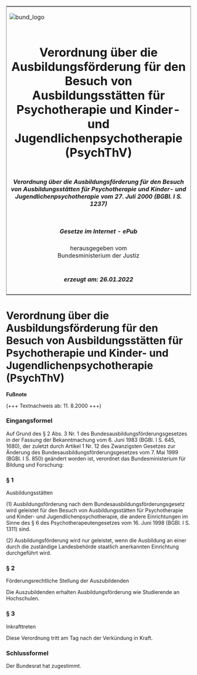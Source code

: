 <span id="DECKBLATT.html"></span>

<table border="0" frame="border" width="100%">

<tr valign="top">

<td align="left">

![bund\_logo](BfJ_2021_Web_de_de.gif)

</td>

<td align="right">

 

</td>

</tr>

<tr align="center" valign="middle">

<td colspan="2">

# Verordnung über die Ausbildungsförderung für den Besuch von Ausbildungsstätten für Psychotherapie und Kinder- und Jugendlichenpsychotherapie (PsychThV)

</td>

</tr>

<tr align="center" valign="middle">

<td colspan="2">

##### Verordnung über die Ausbildungsförderung für den Besuch von Ausbildungsstätten für Psychotherapie und Kinder- und Jugendlichenpsychotherapie vom 27. Juli 2000 (BGBl. I S. 1237)

</td>

</tr>

<tr align="center" valign="middle">

<td colspan="2">

  
  

##### Gesetze im Internet - ePub  
  
herausgegeben vom  
Bundesministerium der Justiz

</td>

</tr>

<tr align="center" valign="bottom">

<td colspan="2">

  
  

##### erzeugt am: 26.01.2022

</td>

</tr>

</table>

<span id="BJNR123700000.html"></span>

# Verordnung über die Ausbildungsförderung für den Besuch von Ausbildungsstätten für Psychotherapie und Kinder- und Jugendlichenpsychotherapie (PsychThV)

<div>

  
**Fußnote**

<div class="jnhtml">

<div>

<div class="jurAbsatz">

(+++ Textnachweis ab: 11. 8.2000 +++)

</div>

</div>

</div>

</div>

<span id="BJNR123700000BJNE000100310.html"></span>

### Eingangsformel  

<div>

<div class="jnhtml">

<div>

<div class="jurAbsatz">

Auf Grund des § 2 Abs. 3 Nr. 1 des Bundesausbildungsförderungsgesetzes
in der Fassung der Bekanntmachung vom 6. Juni 1983 (BGBl. I S. 645,
1680), der zuletzt durch Artikel 1 Nr. 12 des Zwanzigsten Gesetzes zur
Änderung des Bundesausbildungsförderungsgesetzes vom 7. Mai 1999 (BGBl.
I S. 850) geändert worden ist, verordnet das Bundesministerium für
Bildung und Forschung:

</div>

</div>

</div>

</div>

<span id="BJNR123700000BJNE000200310.html"></span>

### § 1  
Ausbildungsstätten

<div>

<div class="jnhtml">

<div>

<div class="jurAbsatz">

(1) Ausbildungsförderung nach dem Bundesausbildungsförderungsgesetz wird
geleistet für den Besuch von Ausbildungsstätten für Psychotherapie und
Kinder- und Jugendlichenpsychotherapie, die andere Einrichtungen im
Sinne des § 6 des Psychotherapeutengesetzes vom 16. Juni 1998 (BGBl. I
S. 1311) sind.

</div>

<div class="jurAbsatz">

(2) Ausbildungsförderung wird nur geleistet, wenn die Ausbildung an
einer durch die zuständige Landesbehörde staatlich anerkannten
Einrichtung durchgeführt wird.

</div>

</div>

</div>

</div>

<span id="BJNR123700000BJNE000300310.html"></span>

### § 2  
Förderungsrechtliche Stellung der Auszubildenden

<div>

<div class="jnhtml">

<div>

<div class="jurAbsatz">

Die Auszubildenden erhalten Ausbildungsförderung wie Studierende an
Hochschulen.

</div>

</div>

</div>

</div>

<span id="BJNR123700000BJNE000400310.html"></span>

### § 3  
Inkrafttreten

<div>

<div class="jnhtml">

<div>

<div class="jurAbsatz">

Diese Verordnung tritt am Tag nach der Verkündung in Kraft.

</div>

</div>

</div>

</div>

<span id="BJNR123700000BJNE000500310.html"></span>

### Schlussformel  

<div>

<div class="jnhtml">

<div>

<div class="jurAbsatz">

Der Bundesrat hat zugestimmt.

</div>

</div>

</div>

</div>
